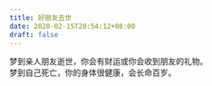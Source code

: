 ```yaml
---
title: 好朋友去世
date: 2020-02-15T20:54:12+08:00
draft: false
---
```


梦到亲人朋友逝世，你会有财运或你会收到朋友的礼物。<br>
梦到自己死亡，你的身体很健康，会长命百岁。<br>

